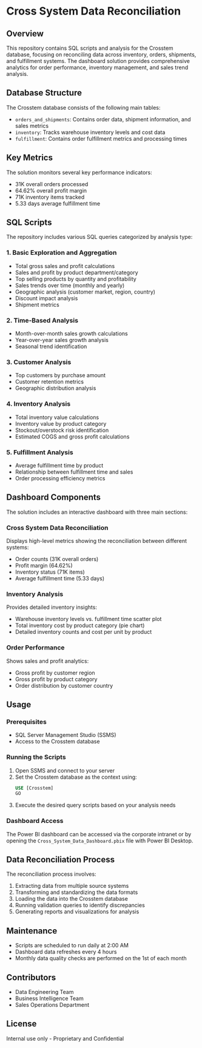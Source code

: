 # Cross System Data Reconciliation

## Overview
This repository contains SQL scripts and analysis for the Crosstem database, focusing on reconciling data across inventory, orders, shipments, and fulfillment systems. The dashboard solution provides comprehensive analytics for order performance, inventory management, and sales trend analysis.

## Database Structure
The Crosstem database consists of the following main tables:
- `orders_and_shipments`: Contains order data, shipment information, and sales metrics
- `inventory`: Tracks warehouse inventory levels and cost data
- `fulfillment`: Contains order fulfillment metrics and processing times

## Key Metrics
The solution monitors several key performance indicators:
- 31K overall orders processed
- 64.62% overall profit margin
- 71K inventory items tracked
- 5.33 days average fulfillment time

## SQL Scripts
The repository includes various SQL queries categorized by analysis type:

### 1. Basic Exploration and Aggregation
- Total gross sales and profit calculations
- Sales and profit by product department/category
- Top selling products by quantity and profitability
- Sales trends over time (monthly and yearly)
- Geographic analysis (customer market, region, country)
- Discount impact analysis
- Shipment metrics

### 2. Time-Based Analysis
- Month-over-month sales growth calculations
- Year-over-year sales growth analysis
- Seasonal trend identification

### 3. Customer Analysis
- Top customers by purchase amount
- Customer retention metrics
- Geographic distribution analysis

### 4. Inventory Analysis
- Total inventory value calculations
- Inventory value by product category
- Stockout/overstock risk identification
- Estimated COGS and gross profit calculations

### 5. Fulfillment Analysis
- Average fulfillment time by product
- Relationship between fulfillment time and sales
- Order processing efficiency metrics

## Dashboard Components
The solution includes an interactive dashboard with three main sections:

### Cross System Data Reconciliation
Displays high-level metrics showing the reconciliation between different systems:
- Order counts (31K overall orders)
- Profit margin (64.62%)
- Inventory status (71K items)
- Average fulfillment time (5.33 days)

### Inventory Analysis
Provides detailed inventory insights:
- Warehouse inventory levels vs. fulfillment time scatter plot
- Total inventory cost by product category (pie chart)
- Detailed inventory counts and cost per unit by product

### Order Performance
Shows sales and profit analytics:
- Gross profit by customer region
- Gross profit by product category
- Order distribution by customer country

## Usage

### Prerequisites
- SQL Server Management Studio (SSMS)
- Access to the Crosstem database

### Running the Scripts
1. Open SSMS and connect to your server
2. Set the Crosstem database as the context using:
   ```sql
   USE [Crosstem]
   GO
   ```
3. Execute the desired query scripts based on your analysis needs

### Dashboard Access
The Power BI dashboard can be accessed via the corporate intranet or by opening the `Cross_System_Data_Dashboard.pbix` file with Power BI Desktop.

## Data Reconciliation Process
The reconciliation process involves:
1. Extracting data from multiple source systems
2. Transforming and standardizing the data formats
3. Loading the data into the Crosstem database
4. Running validation queries to identify discrepancies
5. Generating reports and visualizations for analysis

## Maintenance
- Scripts are scheduled to run daily at 2:00 AM
- Dashboard data refreshes every 4 hours
- Monthly data quality checks are performed on the 1st of each month

## Contributors
- Data Engineering Team
- Business Intelligence Team
- Sales Operations Department

## License
Internal use only - Proprietary and Confidential
